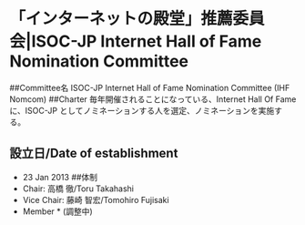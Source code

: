 # 「インターネットの殿堂」推薦委員会|ISOC-JP Internet Hall of Fame Nomination Committee
##Committee名
ISOC-JP Internet Hall of Fame Nomination Committee (IHF Nomcom)
##Charter
毎年開催されることになっている、Internet Hall Of Fame に、ISOC-JP としてノミネーションする人を選定、ノミネーションを実施する。
## 設立日/Date of establishment
*  23 Jan 2013
##体制
* Chair: 高橋 徹/Toru Takahashi
* Vice Chair: 藤崎 智宏/Tomohiro Fujisaki
* Member
       *  (調整中)
